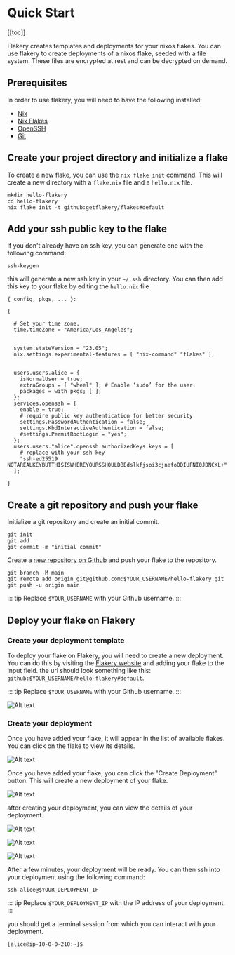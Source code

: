 # Quick Start

[[toc]]

Flakery creates templates and deployments for your nixos flakes. You can use flakery to create deployments of a nixos flake, seeded with a file system. These files are encrypted at rest and can be decrypted on demand. 

## Prerequisites

In order to use flakery, you will need to have the following installed:

- [Nix](https://nixos.org/download.html)
- [Nix Flakes](https://nixos.wiki/wiki/Flakes)
- [OpenSSH](https://www.openssh.com/)
- [Git](https://git-scm.com/)

## Create your project directory and initialize a flake

To create a new flake, you can use the `nix flake init` command. This will create a new directory with a `flake.nix` file and a `hello.nix` file.

```shell
mkdir hello-flakery
cd hello-flakery
nix flake init -t github:getflakery/flakes#default
```

## Add your ssh public key to the flake

If you don't already have an ssh key, you can generate one with the following command:

```shell
ssh-keygen 
```

this will generate a new ssh key in your `~/.ssh` directory. You can then add this key to your flake by editing the `hello.nix` file 

```nix{26,27}
{ config, pkgs, ... }:

{

  # Set your time zone.
  time.timeZone = "America/Los_Angeles";


  system.stateVersion = "23.05"; 
  nix.settings.experimental-features = [ "nix-command" "flakes" ];


  users.users.alice = {
    isNormalUser = true;
    extraGroups = [ "wheel" ]; # Enable ‘sudo’ for the user.
    packages = with pkgs; [ ];
  };
  services.openssh = {
    enable = true;
    # require public key authentication for better security
    settings.PasswordAuthentication = false;
    settings.KbdInteractiveAuthentication = false;
    #settings.PermitRootLogin = "yes";
  };
  users.users."alice".openssh.authorizedKeys.keys = [
    # replace with your ssh key 
    "ssh-ed25519 NOTAREALKEYBUTTHISISWHEREYOURSSHOULDBEdslkfjsoi3cjnefoODIUFNI0JDNCKL+" 
  ];

}
```


## Create a git repository and push your flake

Initialize a git repository and create an initial commit. 

```shell
git init
git add .
git commit -m "initial commit"
```

Create a [new repository on Github](https://github.com/new) and push your flake to the repository. 

```shell
git branch -M main
git remote add origin git@github.com:$YOUR_USERNAME/hello-flakery.git
git push -u origin main
```

::: tip
Replace `$YOUR_USERNAME` with your Github username.
:::

## Deploy your flake on Flakery

### Create your deployment template 


To deploy your flake on Flakery, you will need to create a new deployment. You can do this by visiting the [Flakery website](https://flakery.dev/flakes) and adding your flake to the input field. the url should look something like this: `github:$YOUR_USERNAME/hello-flakery#default`.

::: tip
Replace `$YOUR_USERNAME` with your Github username.
:::

 ![Alt text](./image.png)


### Create your deployment

Once you have added your flake, it will appear in the list of available flakes. You can click on the flake to view its details.


![Alt text](./image-1.png)

Once you have added your flake, you can click the "Create Deployment" button. This will create a new deployment of your flake.

![Alt text](./image-2.png)

after creating your deployment, you can view the details of your deployment.

![Alt text](./image-5.png)

![Alt text](./image-3.png)

![Alt text](./image-4.png)

After a few minutes, your deployment will be ready. You can then ssh into your deployment using the following command:

```shell
ssh alice@$YOUR_DEPLOYMENT_IP
```
::: tip
Replace `$YOUR_DEPLOYMENT_IP` with the IP address of your deployment.
:::

you should get a terminal session from which you can interact with your deployment. 

```shell
[alice@ip-10-0-0-210:~]$ 
```







 